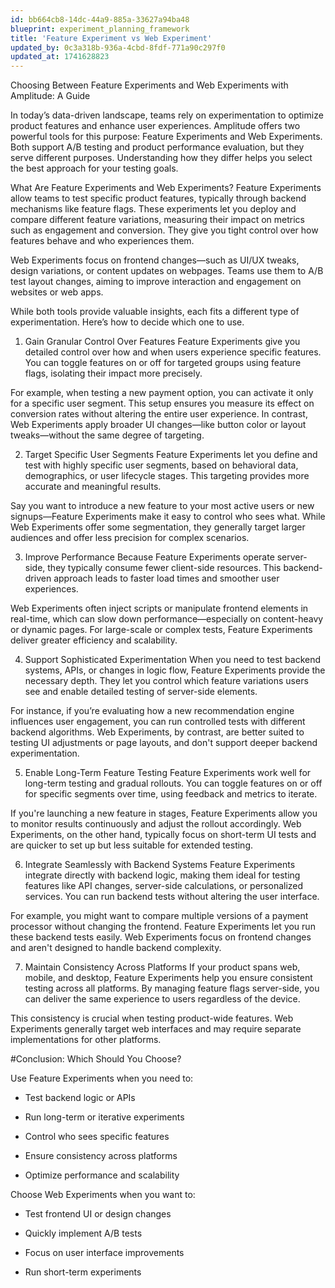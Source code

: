 ```yaml
---
id: bb664cb8-14dc-44a9-885a-33627a94ba48
blueprint: experiment_planning_framework
title: 'Feature Experiment vs Web Experiment'
updated_by: 0c3a318b-936a-4cbd-8fdf-771a90c297f0
updated_at: 1741628823
---
```

Choosing Between Feature Experiments and Web Experiments with Amplitude: A Guide

In today’s data-driven landscape, teams rely on experimentation to optimize product features and enhance user experiences. Amplitude offers two powerful tools for this purpose: Feature Experiments and Web Experiments. Both support A/B testing and product performance evaluation, but they serve different purposes. Understanding how they differ helps you select the best approach for your testing goals.

What Are Feature Experiments and Web Experiments?
Feature Experiments allow teams to test specific product features, typically through backend mechanisms like feature flags. These experiments let you deploy and compare different feature variations, measuring their impact on metrics such as engagement and conversion. They give you tight control over how features behave and who experiences them.

Web Experiments focus on frontend changes—such as UI/UX tweaks, design variations, or content updates on webpages. Teams use them to A/B test layout changes, aiming to improve interaction and engagement on websites or web apps.

While both tools provide valuable insights, each fits a different type of experimentation. Here’s how to decide which one to use.

1. Gain Granular Control Over Features
Feature Experiments give you detailed control over how and when users experience specific features. You can toggle features on or off for targeted groups using feature flags, isolating their impact more precisely.

For example, when testing a new payment option, you can activate it only for a specific user segment. This setup ensures you measure its effect on conversion rates without altering the entire user experience. In contrast, Web Experiments apply broader UI changes—like button color or layout tweaks—without the same degree of targeting.

2. Target Specific User Segments
Feature Experiments let you define and test with highly specific user segments, based on behavioral data, demographics, or user lifecycle stages. This targeting provides more accurate and meaningful results.

Say you want to introduce a new feature to your most active users or new signups—Feature Experiments make it easy to control who sees what. While Web Experiments offer some segmentation, they generally target larger audiences and offer less precision for complex scenarios.

3. Improve Performance
Because Feature Experiments operate server-side, they typically consume fewer client-side resources. This backend-driven approach leads to faster load times and smoother user experiences.

Web Experiments often inject scripts or manipulate frontend elements in real-time, which can slow down performance—especially on content-heavy or dynamic pages. For large-scale or complex tests, Feature Experiments deliver greater efficiency and scalability.

4. Support Sophisticated Experimentation
When you need to test backend systems, APIs, or changes in logic flow, Feature Experiments provide the necessary depth. They let you control which feature variations users see and enable detailed testing of server-side elements.

For instance, if you’re evaluating how a new recommendation engine influences user engagement, you can run controlled tests with different backend algorithms. Web Experiments, by contrast, are better suited to testing UI adjustments or page layouts, and don't support deeper backend experimentation.

5. Enable Long-Term Feature Testing
Feature Experiments work well for long-term testing and gradual rollouts. You can toggle features on or off for specific segments over time, using feedback and metrics to iterate.

If you're launching a new feature in stages, Feature Experiments allow you to monitor results continuously and adjust the rollout accordingly. Web Experiments, on the other hand, typically focus on short-term UI tests and are quicker to set up but less suitable for extended testing.

6. Integrate Seamlessly with Backend Systems
Feature Experiments integrate directly with backend logic, making them ideal for testing features like API changes, server-side calculations, or personalized services. You can run backend tests without altering the user interface.

For example, you might want to compare multiple versions of a payment processor without changing the frontend. Feature Experiments let you run these backend tests easily. Web Experiments focus on frontend changes and aren't designed to handle backend complexity.

7. Maintain Consistency Across Platforms
If your product spans web, mobile, and desktop, Feature Experiments help you ensure consistent testing across all platforms. By managing feature flags server-side, you can deliver the same experience to users regardless of the device.

This consistency is crucial when testing product-wide features. Web Experiments generally target web interfaces and may require separate implementations for other platforms.

#Conclusion: Which Should You Choose?

Use Feature Experiments when you need to:

- Test backend logic or APIs

- Run long-term or iterative experiments

- Control who sees specific features

- Ensure consistency across platforms

- Optimize performance and scalability

Choose Web Experiments when you want to:

- Test frontend UI or design changes

- Quickly implement A/B tests

- Focus on user interface improvements

- Run short-term experiments